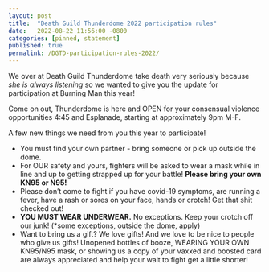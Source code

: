 ```yaml
---
layout: post
title:  "Death Guild Thunderdome 2022 participation rules"
date:   2022-08-22 11:56:00 -0800
categories: [pinned, statement]
published: true
permalink: /DGTD-participation-rules-2022/
---
```


<!-- add "pinned" to categories after review -->

We over at Death Guild Thunderdome take death very seriously because *she is always listening*  so we wanted to give you the update for participation at Burning Man this year!

Come on out, Thunderdome is here and OPEN for your consensual violence opportunities 4:45 and Esplanade, starting at approximately 9pm M-F.

A few new things we need from you this year to participate!

- You must find your own partner - bring someone or pick up outside the dome.  
- For OUR safety and yours, fighters will be asked to wear a mask while in line and up to getting strapped up for your battle! **Please bring your own KN95 or N95!**
- Please don’t come to fight if you have covid-19 symptoms, are running a fever, have a rash or sores on your face, hands or crotch!  Get that shit checked out!
- **YOU MUST WEAR UNDERWEAR.** No exceptions.  Keep your crotch off our junk! (*some exceptions, outside the dome, apply)
- Want to bring us a gift? We love gifts!  And we love to be nice to people who give us gifts! Unopened bottles of booze, WEARING YOUR OWN KN95/N95 mask, or showing us a copy of your vaxxed and boosted card are always appreciated and help your wait to fight get a little shorter!  

<!--more-->
